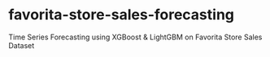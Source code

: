 # favorita-store-sales-forecasting
Time Series Forecasting using XGBoost &amp; LightGBM on Favorita Store Sales Dataset
